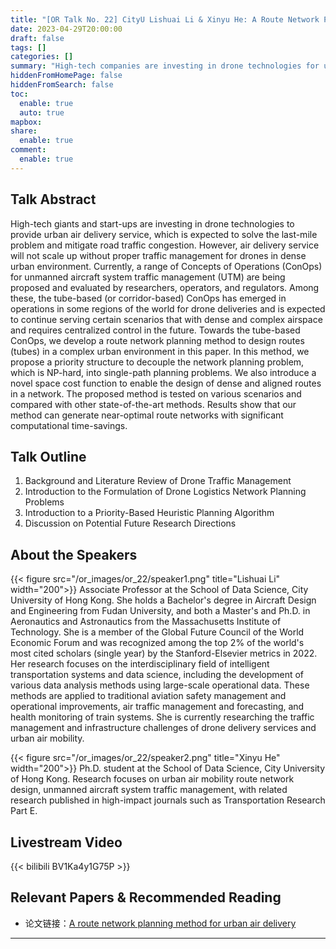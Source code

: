 ```yaml
---
title: "[OR Talk No. 22] CityU Lishuai Li & Xinyu He: A Route Network Planning Method for Urban Air Delivery"
date: 2023-04-29T20:00:00
draft: false
tags: []
categories: []
summary: "High-tech companies are investing in drone technologies for urban air delivery to address last-mile delivery issues and reduce road traffic congestion. Effective traffic management is crucial for scaling up these services in dense urban environments. This paper introduces a tube-based ConOps route network planning method, which decouples the NP-hard network planning problem into single-path problems and uses a space cost function for dense route design. Tests show this method generates near-optimal routes with significant computational time savings."
hiddenFromHomePage: false
hiddenFromSearch: false
toc:
  enable: true
  auto: true
mapbox:
share:
  enable: true
comment:
  enable: true
---
```



## Talk Abstract
High-tech giants and start-ups are investing in drone technologies to provide urban air delivery service, which is expected to solve the last-mile problem and mitigate road traffic congestion. However, air delivery service will not scale up without proper traffic management for drones in dense urban environment. Currently, a range of Concepts of Operations (ConOps) for unmanned aircraft system traffic management (UTM) are being proposed and evaluated by researchers, operators, and regulators. Among these, the tube-based (or corridor-based) ConOps has emerged in operations in some regions of the world for drone deliveries and is expected to continue serving certain scenarios that with dense and complex airspace and requires centralized control in the future. Towards the tube-based ConOps, we develop a route network planning method to design routes (tubes) in a complex urban environment in this paper. In this method, we propose a priority structure to decouple the network planning problem, which is NP-hard, into single-path planning problems. We also introduce a novel space cost function to enable the design of dense and aligned routes in a network. The proposed method is tested on various scenarios and compared with other state-of-the-art methods. Results show that our method can generate near-optimal route networks with significant computational time-savings.


## Talk Outline
1. Background and Literature Review of Drone Traffic Management
2. Introduction to the Formulation of Drone Logistics Network Planning Problems
3. Introduction to a Priority-Based Heuristic Planning Algorithm
4. Discussion on Potential Future Research Directions


## About the Speakers
{{< figure src="/or_images/or_22/speaker1.png" title="Lishuai Li" width="200">}}
Associate Professor at the School of Data Science, City University of Hong Kong. She holds a Bachelor's degree in Aircraft Design and Engineering from Fudan University, and both a Master's and Ph.D. in Aeronautics and Astronautics from the Massachusetts Institute of Technology. She is a member of the Global Future Council of the World Economic Forum and was recognized among the top 2% of the world's most cited scholars (single year) by the Stanford-Elsevier metrics in 2022. Her research focuses on the interdisciplinary field of intelligent transportation systems and data science, including the development of various data analysis methods using large-scale operational data. These methods are applied to traditional aviation safety management and operational improvements, air traffic management and forecasting, and health monitoring of train systems. She is currently researching the traffic management and infrastructure challenges of drone delivery services and urban air mobility.


{{< figure src="/or_images/or_22/speaker2.png" title="Xinyu He" width="200">}}
Ph.D. student at the School of Data Science, City University of Hong Kong. Research focuses on urban air mobility route network design, unmanned aircraft system traffic management, with related research published in high-impact journals such as Transportation Research Part E.

## Livestream Video
{{< bilibili BV1Ka4y1G75P >}}

## Relevant Papers & Recommended Reading
- 论文链接：[A route network planning method for urban air delivery](https://doi.org/10.1016/j.tre.2022.102872)

---
 